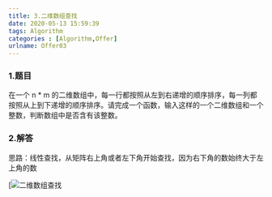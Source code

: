 ```yaml
---
title: 3.二维数组查找
date: 2020-05-13 15:59:39
tags: Algorithm
categories : [Algorithm,Offer]
urlname: Offer03
---
```


### 1.题目

在一个 n * m 的二维数组中，每一行都按照从左到右递增的顺序排序，每一列都按照从上到下递增的顺序排序。请完成一个函数，输入这样的一个二维数组和一个整数，判断数组中是否含有该整数。

### 2.解答

思路：线性查找，从矩阵右上角或者左下角开始查找，因为右下角的数始终大于左上角的数

[![二维数组查找](https://pic.rmb.bdstatic.com/23e5e7abf6349ea6a4461bf879abc7bc.png)

 